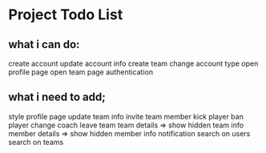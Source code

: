 # Project Todo List

## what i can do:
create account
update account info
create team
change account type
open profile page
open team page
authentication




## what i need to add;
style profile page
update team info
invite team member
kick player
ban player
change coach
leave team
team details => show hidden team info
member details => show hidden member info
notification
search on users
search on teams






